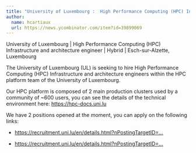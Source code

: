 ```yaml
---
title: "University of Luxembourg :  High Performance Computing (HPC) Infrastructure and architecture engineer"
author:
  name: hcartiaux
  url: https://news.ycombinator.com/item?id=39899069
---
```

University of Luxembourg |  High Performance Computing (HPC) Infrastructure and architecture engineer | Hybrid | Esch-sur-Alzette, Luxembourg

The University of Luxembourg (UL) is seeking to hire High Performance Computing (HPC) Infrastructure and architecture engineers within the HPC platform team of the University of Luxembourg.

Our HPC platform is composed of 2 main production clusters used by a community of ~600 users, you can see the details of the technical environment here: <a href="https:&#x2F;&#x2F;hpc-docs.uni.lu" rel="nofollow">https:&#x2F;&#x2F;hpc-docs.uni.lu</a>

We have 2 positions opened at the moment, you can apply on the following links:

- <a href="https:&#x2F;&#x2F;recruitment.uni.lu&#x2F;en&#x2F;details.html?nPostingTargetID=136083" rel="nofollow">https:&#x2F;&#x2F;recruitment.uni.lu&#x2F;en&#x2F;details.html?nPostingTargetID=...</a>

- <a href="https:&#x2F;&#x2F;recruitment.uni.lu&#x2F;en&#x2F;details.html?nPostingTargetID=136479" rel="nofollow">https:&#x2F;&#x2F;recruitment.uni.lu&#x2F;en&#x2F;details.html?nPostingTargetID=...</a>
